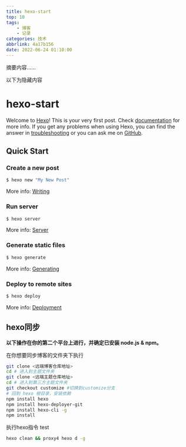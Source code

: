 ```yaml
---
title: hexo-start
top: 10
tags:
    - 博客
    - 记录
categories: 技术
abbrlink: 4a17b156
date: 2022-06-24 01:10:00
---
```


摘要内容......
<!-- more -->
以下为隐藏内容


# hexo-start

Welcome to [Hexo](https://hexo.io/)! This is your very first post. Check [documentation](https://hexo.io/docs/) for more info. If you get any problems when using Hexo, you can find the answer in [troubleshooting](https://hexo.io/docs/troubleshooting.html) or you can ask me on [GitHub](https://github.com/hexojs/hexo/issues).

## Quick Start

### Create a new post

``` bash
$ hexo new "My New Post"
```

More info: [Writing](https://hexo.io/docs/writing.html)

### Run server

``` bash
$ hexo server
```

More info: [Server](https://hexo.io/docs/server.html)

### Generate static files

``` bash
$ hexo generate
```

More info: [Generating](https://hexo.io/docs/generating.html)

### Deploy to remote sites

``` bash
$ hexo deploy
```

More info: [Deployment](https://hexo.io/docs/one-command-deployment.html)


## hexo同步

**以下操作在你的第二个平台上进行，并确定已安装 node.js & npm。**

在你想要同步博客的文件夹下执行

```zsh
git clone <远端博客仓库地址>
cd # 进入到主题文件夹
git clone <远端主题仓库地址>
cd # 进入到第三方主题文件夹
git checkout customize #切换到customize分支
# 回到 hexo 根目录，安装依赖
npm install hexo
npm install hexo-deployer-git
npm install hexo-cli -g
npm install
```

执行hexo指令
test
```zsh
hexo clean && proxy4 hexo d -g
```